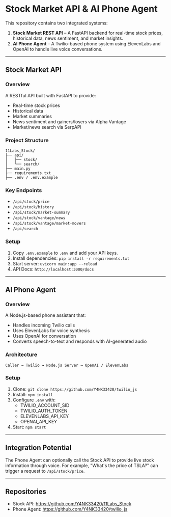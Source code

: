 # Stock Market API & AI Phone Agent

This repository contains two integrated systems:

1. **Stock Market REST API** – A FastAPI backend for real-time stock prices, historical data, news sentiment, and market insights.
2. **AI Phone Agent** – A Twilio-based phone system using ElevenLabs and OpenAI to handle live voice conversations.

---

## Stock Market API

### Overview

A RESTful API built with FastAPI to provide:

- Real-time stock prices
- Historical data
- Market summaries
- News sentiment and gainers/losers via Alpha Vantage
- Market/news search via SerpAPI

### Project Structure

```
11Labs_Stock/
├── api/
│   ├── stock/
│   └── search/
├── main.py
├── requirements.txt
├── .env / .env.example
```

### Key Endpoints

- `/api/stock/price`
- `/api/stock/history`
- `/api/stock/market-summary`
- `/api/stock/vantage/news`
- `/api/stock/vantage/market-movers`
- `/api/search`

### Setup

1. Copy `.env.example` to `.env` and add your API keys.
2. Install dependencies: `pip install -r requirements.txt`
3. Start server: `uvicorn main:app --reload`
4. API Docs: `http://localhost:3000/docs`

---

## AI Phone Agent

### Overview

A Node.js-based phone assistant that:

- Handles incoming Twilio calls
- Uses ElevenLabs for voice synthesis
- Uses OpenAI for conversation
- Converts speech-to-text and responds with AI-generated audio

### Architecture

```
Caller → Twilio → Node.js Server → OpenAI / ElevenLabs
```

### Setup

1. Clone: `git clone https://github.com/Y4NK33420/twilio_js`
2. Install: `npm install`
3. Configure `.env` with:
   - TWILIO_ACCOUNT_SID
   - TWILIO_AUTH_TOKEN
   - ELEVENLABS_API_KEY
   - OPENAI_API_KEY
4. Start: `npm start`

---

## Integration Potential

The Phone Agent can optionally call the Stock API to provide live stock information through voice. For example, "What's the price of TSLA?" can trigger a request to `/api/stock/price`.

---

## Repositories

- Stock API: https://github.com/Y4NK33420/11Labs_Stock
- Phone Agent: https://github.com/Y4NK33420/twilio_js
